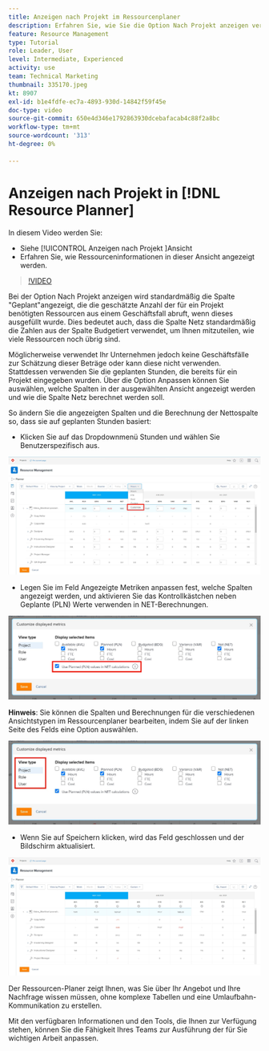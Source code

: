 ```yaml
---
title: Anzeigen nach Projekt im Ressourcenplaner
description: Erfahren Sie, wie Sie die Option Nach Projekt anzeigen verwenden und wie Ressourceninformationen in dieser Ansicht angezeigt werden.
feature: Resource Management
type: Tutorial
role: Leader, User
level: Intermediate, Experienced
activity: use
team: Technical Marketing
thumbnail: 335170.jpeg
kt: 8907
exl-id: b1e4fdfe-ec7a-4893-930d-14842f59f45e
doc-type: video
source-git-commit: 650e4d346e1792863930dcebafacab4c88f2a8bc
workflow-type: tm+mt
source-wordcount: '313'
ht-degree: 0%

---
```


# Anzeigen nach Projekt in [!DNL Resource Planner]

In diesem Video werden Sie:

* Siehe [!UICONTROL Anzeigen nach Projekt ]Ansicht
* Erfahren Sie, wie Ressourceninformationen in dieser Ansicht angezeigt werden.

>[!VIDEO](https://video.tv.adobe.com/v/335170/?quality=12&learn=on)

Bei der Option Nach Projekt anzeigen wird standardmäßig die Spalte &quot;Geplant&quot;angezeigt, die die geschätzte Anzahl der für ein Projekt benötigten Ressourcen aus einem Geschäftsfall abruft, wenn dieses ausgefüllt wurde. Dies bedeutet auch, dass die Spalte Netz standardmäßig die Zahlen aus der Spalte Budgetiert verwendet, um Ihnen mitzuteilen, wie viele Ressourcen noch übrig sind.

Möglicherweise verwendet Ihr Unternehmen jedoch keine Geschäftsfälle zur Schätzung dieser Beträge oder kann diese nicht verwenden. Stattdessen verwenden Sie die geplanten Stunden, die bereits für ein Projekt eingegeben wurden. Über die Option Anpassen können Sie auswählen, welche Spalten in der ausgewählten Ansicht angezeigt werden und wie die Spalte Netz berechnet werden soll.

So ändern Sie die angezeigten Spalten und die Berechnung der Nettospalte so, dass sie auf geplanten Stunden basiert:

* Klicken Sie auf das Dropdownmenü Stunden und wählen Sie Benutzerspezifisch aus.

![Option im Dropdown-Menü anpassen](assets/NetHours01.png)

* Legen Sie im Feld Angezeigte Metriken anpassen fest, welche Spalten angezeigt werden, und aktivieren Sie das Kontrollkästchen neben Geplante (PLN) Werte verwenden in NET-Berechnungen.

![Geplante Werte in der Option NET-Berechnungen verwenden](assets/NetHours02.png)

**Hinweis**: Sie können die Spalten und Berechnungen für die verschiedenen Ansichtstypen im Ressourcenplaner bearbeiten, indem Sie auf der linken Seite des Felds eine Option auswählen.

![Optionen zum Anzeigen von Typen](assets/NetHours03.jpg)

* Wenn Sie auf Speichern klicken, wird das Feld geschlossen und der Bildschirm aktualisiert.

![Ressourcen-Planer-Tool](assets/NetHours04.jpg)

Der Ressourcen-Planer zeigt Ihnen, was Sie über Ihr Angebot und Ihre Nachfrage wissen müssen, ohne komplexe Tabellen und eine Umlaufbahn-Kommunikation zu erstellen.

Mit den verfügbaren Informationen und den Tools, die Ihnen zur Verfügung stehen, können Sie die Fähigkeit Ihres Teams zur Ausführung der für Sie wichtigen Arbeit anpassen.
